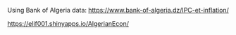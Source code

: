 Using Bank of Algeria data: https://www.bank-of-algeria.dz/IPC-et-inflation/


https://elif001.shinyapps.io/AlgerianEcon/
